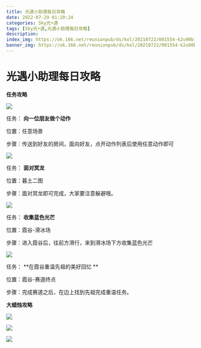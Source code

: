 ```yaml
---
title: 光遇小助理每日攻略
date: 2022-07-29 01:20:24
categories: Sky光•遇
tags: [Sky光•遇,光遇小助理每日攻略]
description: 
index_img: https://ok.166.net/reunionpub/ds/kol/20210722/001554-k2u90bj7ay.png?imageView&thumbnail=600x0&type=jpg
banner_img: https://ok.166.net/reunionpub/ds/kol/20210722/001554-k2u90bj7ay.png?imageView&thumbnail=600x0&type=jpg
---
```

# 光遇小助理每日攻略
**任务攻略**

![](https://ok.166.net/reunionpub/ds/kol/20220727/000145-fr5lh96bg4.png)

任务： **向一位朋友做个动作**

位置：任意场景

步骤：传送到好友的房间，面向好友，点开动作列表后使用任意动作即可

![](https://ok.166.net/reunionpub/ds/kol/20220729/004730-4mp3qy5h6d.png)

任务： **面对冥龙**

位置：暮土二图

步骤：面对冥龙即可完成，大家要注意躲避哦。

  

![](https://ok.166.net/reunionpub/ds/kol/20220729/004754-m5hny96l3e.png)

任务： **收集蓝色光芒**

位置：霞谷-滑冰场

步骤：进入霞谷后，往前方滑行，来到滑冰场下方收集蓝色光芒

![](https://ok.166.net/reunionpub/ds/kol/20220729/005214-1v7cfom8tl.png)

任务： **在霞谷重温先祖的美好回忆  **

位置：霞谷-赛道终点

步骤：完成赛道之后，在边上找到先祖完成重温任务。

  

 **大蜡烛攻略**

![](https://ok.166.net/reunionpub/ds/kol/20220729/004852-iuc1kpe5rd.png)

![](https://ok.166.net/reunionpub/ds/kol/20220729/005016-ud4t0bl9j2.png)

![](https://ok.166.net/reunionpub/ds/kol/20220729/005115-lquf17cwrk.png)

  

